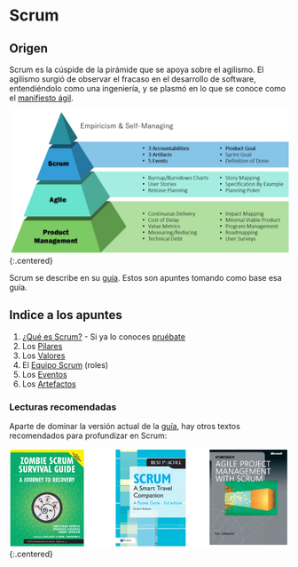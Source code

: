 # Scrum

## Origen
Scrum es la cúspide de la pirámide que se apoya sobre el agilismo. El agilismo surgió de observar el fracaso en el desarrollo de software, entendiéndolo como una ingeniería, y se plasmó en lo que se conoce como el [manifiesto ágil](https://agilemanifesto.org/iso/es/manifesto.html).

![Agile y Scrum](/imgs/agile-y-scrum.webp){:.centered}

Scrum se describe en su [guía](https://scrumguides.org/). Estos son apuntes tomando como base esa guía.

## Indice a los apuntes
1. [¿Qué es Scrum?](que-es) - Si ya lo conoces [pruébate](eventos/sprint-vacio)
1. Los [Pilares](pilares)
1. Los [Valores](valores)
1. El [Equipo Scrum](roles/scrum-team) (roles)
1. Los [Eventos](eventos/eventos)
1. Los [Artefactos](artefactos/artefactos)

### Lecturas recomendadas

Aparte de dominar la versión actual de la [guía](https://scrumguides.org/), hay otros textos recomendados para profundizar en Scrum:

![Lecturas recomendadas](/imgs/lecturas-scrum.webp){:.centered}
